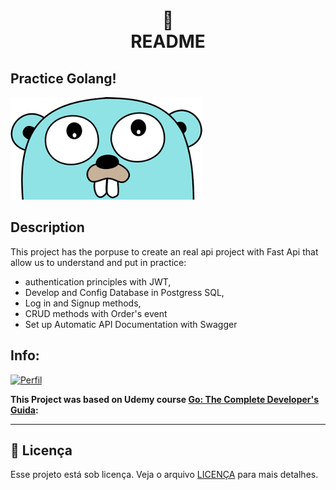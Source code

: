 <h1 align="center">
📄<br>README
</h1>

## Practice Golang!

![GO](go_img.png)



## Description

This project has the porpuse to create an real api project with Fast Api that allow us to understand and put in practice:

- authentication principles with JWT, 
- Develop and Config Database in Postgress SQL,
- Log in and Signup methods, 
- CRUD methods with Order's event
- Set up Automatic API Documentation with Swagger



## Info: 

[![Perfil](https://img.shields.io/badge/perfil%20-%23323330.svg?&style=for-the-badge&logo=perfil&logoColor=black&color=F745B5)](https://github.com/rodrigolaa)

**This Project was based on Udemy course [Go: The Complete Developer's Guida](https://www.udemy.com/course/go-the-complete-developers-guide/):**

---


## 🍜 Licença

Esse projeto está sob licença. Veja o arquivo [LICENÇA](LICENSE.md) para mais detalhes.<br>
